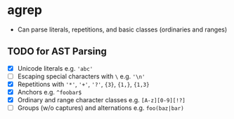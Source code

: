 # agrep

- Can parse literals, repetitions, and basic classes (ordinaries and ranges)

## TODO for AST Parsing

- [x] Unicode literals e.g. `'abc'`
- [ ] Escaping special characters with `\` e.g. `'\n'`
- [x] Repetitions with `'*'`, `'+'`, `'?'`, `{3}`, `{1,}`, `{1,3}`
- [x] Anchors e.g. `^foobar$`
- [x] Ordinary and range character classes e.g. `[A-z][0-9][!?]`
- [ ] Groups (w/o captures) and alternations e.g. `foo(baz|bar)`
